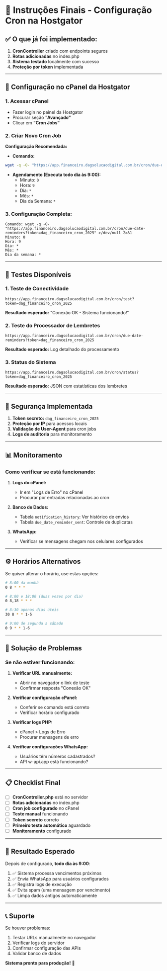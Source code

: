 # 🚀 Instruções Finais - Configuração Cron na Hostgator

## ✅ O que já foi implementado:

1. **CronController** criado com endpoints seguros
2. **Rotas adicionadas** no index.php
3. **Sistema testado** localmente com sucesso
4. **Proteção por token** implementada

---

## 🔧 Configuração no cPanel da Hostgator

### 1. Acessar cPanel
- Fazer login no painel da Hostgator
- Procurar seção **"Avançado"**
- Clicar em **"Cron Jobs"**

### 2. Criar Novo Cron Job

**Configuração Recomendada:**
- **Comando:**
```bash
wget -q -O- "https://app.financeiro.dagsolucaodigital.com.br/cron/due-date-reminders?token=dag_financeiro_cron_2025" >/dev/null 2>&1
```

- **Agendamento (Executa todo dia às 9:00):**
  - Minuto: `0`
  - Hora: `9`
  - Dia: `*`
  - Mês: `*`
  - Dia da Semana: `*`

### 3. Configuração Completa:
```
Comando: wget -q -O- "https://app.financeiro.dagsolucaodigital.com.br/cron/due-date-reminders?token=dag_financeiro_cron_2025" >/dev/null 2>&1
Minuto: 0
Hora: 9
Dia: *
Mês: *
Dia da semana: *
```

---

## 🧪 Testes Disponíveis

### 1. Teste de Conectividade
```
https://app.financeiro.dagsolucaodigital.com.br/cron/test?token=dag_financeiro_cron_2025
```
**Resultado esperado:** "Conexão OK - Sistema funcionando!"

### 2. Teste do Processador de Lembretes
```
https://app.financeiro.dagsolucaodigital.com.br/cron/due-date-reminders?token=dag_financeiro_cron_2025
```
**Resultado esperado:** Log detalhado do processamento

### 3. Status do Sistema
```
https://app.financeiro.dagsolucaodigital.com.br/cron/status?token=dag_financeiro_cron_2025
```
**Resultado esperado:** JSON com estatísticas dos lembretes

---

## 🔐 Segurança Implementada

1. **Token secreto:** `dag_financeiro_cron_2025`
2. **Proteção por IP** para acessos locais
3. **Validação de User-Agent** para cron jobs
4. **Logs de auditoria** para monitoramento

---

## 📊 Monitoramento

### Como verificar se está funcionando:

1. **Logs do cPanel:**
   - Ir em "Logs de Erro" no cPanel
   - Procurar por entradas relacionadas ao cron

2. **Banco de Dados:**
   - Tabela `notification_history`: Ver histórico de envios
   - Tabela `due_date_reminder_sent`: Controle de duplicatas

3. **WhatsApp:**
   - Verificar se mensagens chegam nos celulares configurados

---

## ⚙️ Horários Alternativos

Se quiser alterar o horário, use estas opções:

```bash
# 8:00 da manhã
0 8 * * *

# 8:00 e 18:00 (duas vezes por dia)
0 8,18 * * *

# 8:30 apenas dias úteis
30 8 * * 1-5

# 9:00 de segunda a sábado
0 9 * * 1-6
```

---

## 🚨 Solução de Problemas

### Se não estiver funcionando:

1. **Verificar URL manualmente:**
   - Abrir no navegador o link de teste
   - Confirmar resposta "Conexão OK"

2. **Verificar configuração cPanel:**
   - Conferir se comando está correto
   - Verificar horário configurado

3. **Verificar logs PHP:**
   - cPanel > Logs de Erro
   - Procurar mensagens de erro

4. **Verificar configurações WhatsApp:**
   - Usuários têm números cadastrados?
   - API w-api.app está funcionando?

---

## 📋 Checklist Final

- [ ] **CronController.php** está no servidor
- [ ] **Rotas adicionadas** no index.php
- [ ] **Cron job configurado** no cPanel
- [ ] **Teste manual** funcionando
- [ ] **Token secreto** correto
- [ ] **Primeiro teste automático** aguardado
- [ ] **Monitoramento** configurado

---

## 🎯 Resultado Esperado

Depois de configurado, **todo dia às 9:00**:

1. ✅ Sistema processa vencimentos próximos
2. ✅ Envia WhatsApp para usuários configurados
3. ✅ Registra logs de execução
4. ✅ Evita spam (uma mensagem por vencimento)
5. ✅ Limpa dados antigos automaticamente

---

## 📞 Suporte

Se houver problemas:
1. Testar URLs manualmente no navegador
2. Verificar logs do servidor
3. Confirmar configuração das APIs
4. Validar banco de dados

**Sistema pronto para produção!** 🚀